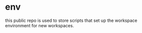 # env
this public repo is used to store scripts that set up the workspace environment for new workspaces.
